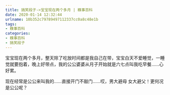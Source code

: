 ```yaml
---
title: 搞笑段子->宝宝现在两个多月 | 糗事百科
date: 2020-01-14 12:32:44
urlname: 10b352c79789497112337cc0a8c48e1b
tags: 
- 糗事百科
categories:
- 糗事百科
- 搞笑段子
---
```

宝宝现在两个多月，整天除了吃放时间都是我自己在带，宝宝白天不爱睡觉，一睡觉就要抱着，晚上好带点，我的公公婆婆从月子开始就是六七点叫我吃早餐……心好累。

现在经常是公公来叫我的……直接开门不敲门……哎，男大避母 女大避父！更何况是公公呢？


